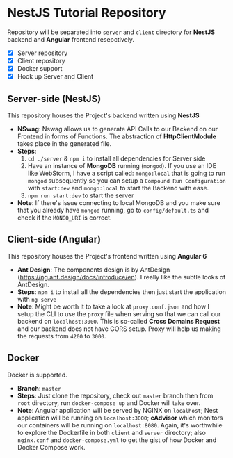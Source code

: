# NestJS Tutorial Repository

Repository will be separated into `server` and `client` directory for **NestJS** backend and **Angular** frontend resepctively. 

- [x] Server repository
- [x] Client repository
- [x] Docker support
- [x] Hook up Server and Client

## Server-side (NestJS)

This repository houses the Project's backend written using **NestJS**

- **NSwag**: Nswag allows us to generate API Calls to our Backend on our Frontend in forms of Functions. The abstraction of **HttpClientModule** takes place in the generated file.
- **Steps**:
    1. `cd ./server` & `npm i` to install all dependencies for Server side
    2. Have an instance of **MongoDB** running (`mongod`). If you use an IDE like WebStorm, I have a script called: `mongo:local` that is going to run `mongod` subsequently so you can setup a `Compound Run Configuration` with `start:dev` and `mongo:local` to start the Backend with ease.
    3. `npm run start:dev` to start the server
- **Note**: If there's issue connecting to local MongoDB and you make sure that you already have `mongod` running, go to `config/default.ts` and check if the `MONGO_URI` is correct. 


## Client-side (Angular)

This repository houses the Project's frontend written using **Angular 6**

- **Ant Design**: The components design is by AntDesign (https://ng.ant.design/docs/introduce/en). I really like the subtle looks of AntDesign.
- **Steps**: `npm i` to install all the dependencies then just start the application with `ng serve`
- **Note**: Might be worth it to take a look at `proxy.conf.json` and how I setup the CLI to use the `proxy` file when serving so that we can call our backend on `localhost:3000`. This is so-called **Cross Domains Request** and our backend does not have CORS setup. Proxy will help us making the requests from `4200` to `3000`.

## Docker

Docker is supported.

- **Branch**: `master`
- **Steps**: Just clone the repository, check out `master` branch then from `root` directory, run `docker-compose up` and Docker will take over.
- **Note**: Angular application will be served by NGINX on `localhost`; Nest application will be running on `localhost:3000`; **cAdvisor** which monitors our containers will be running on `localhost:8080`. Again, it's worthwhile to explore the Dockerfile in both `client` and `server` directory; also `nginx.conf` and `docker-compose.yml` to get the gist of how Docker and Docker Compose work.

